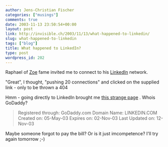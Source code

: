 ```yaml
---
author: Jens-Christian Fischer
categories: ["musings"]
comments: true
date: 2003-11-13 23:50:54+00:00
layout: post
link: http://invisible.ch/2003/11/13/what-happened-to-linkedin/
slug: what-happened-to-linkedin
tags: ["blog"]
title: What happened to LinkedIn?
type: post
wordpress_id: 202
---
```


Raphael of [Zoe](http://zoe.nu) fame invited me to connect to his [LinkedIn](http://www.linkedin.com) network.

"Great", I thought, "pushing 20 connections" and clicked on the supplied link - only to be thrown a 404

Hmm - going directly to LinkedIn brought me [this strange page](http://www.invisible.ch/archives/linkedin.html)
. Whois GoDaddy?



<blockquote>Registered through: GoDaddy.com
Domain Name: LINKEDIN.COM
Created on: 05-May-03
Expires on: 02-Nov-03
Last Updated on: 12-Nov-03
</blockquote>



Maybe someone forgot to pay the bill? Or is it just imcompetence? I'll try again tomorrow ;-)
